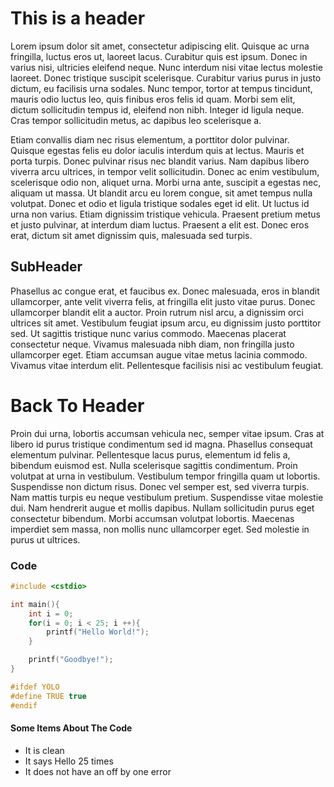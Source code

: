 # This is a header
Lorem ipsum dolor sit amet, consectetur adipiscing elit. Quisque ac urna fringilla, luctus eros ut, laoreet lacus. Curabitur quis est ipsum. Donec in varius nisi, ultricies eleifend neque. Nunc interdum nisi vitae lectus molestie laoreet. Donec tristique suscipit scelerisque. Curabitur varius purus in justo dictum, eu facilisis urna sodales. Nunc tempor, tortor at tempus tincidunt, mauris odio luctus leo, quis finibus eros felis id quam. Morbi sem elit, dictum sollicitudin tempus id, eleifend non nibh. Integer id ligula neque. Cras tempor sollicitudin metus, ac dapibus leo scelerisque a.

Etiam convallis diam nec risus elementum, a porttitor dolor pulvinar. Quisque egestas felis eu dolor iaculis interdum quis at lectus. Mauris et porta turpis. Donec pulvinar risus nec blandit varius. Nam dapibus libero viverra arcu ultrices, in tempor velit sollicitudin. Donec ac enim vestibulum, scelerisque odio non, aliquet urna. Morbi urna ante, suscipit a egestas nec, aliquam ut massa. Ut blandit arcu eu lorem congue, sit amet tempus nulla volutpat. Donec et odio et ligula tristique sodales eget id elit. Ut luctus id urna non varius. Etiam dignissim tristique vehicula. Praesent pretium metus et justo pulvinar, at interdum diam luctus. Praesent a elit est. Donec eros erat, dictum sit amet dignissim quis, malesuada sed turpis.

## SubHeader
Phasellus ac congue erat, et faucibus ex. Donec malesuada, eros in blandit ullamcorper, ante velit viverra felis, at fringilla elit justo vitae purus. Donec ullamcorper blandit elit a auctor. Proin rutrum nisl arcu, a dignissim orci ultrices sit amet. Vestibulum feugiat ipsum arcu, eu dignissim justo porttitor sed. Ut sagittis tristique nunc varius commodo. Maecenas placerat consectetur neque. Vivamus malesuada nibh diam, non fringilla justo ullamcorper eget. Etiam accumsan augue vitae metus lacinia commodo. Vivamus vitae interdum elit. Pellentesque facilisis nisi ac vestibulum feugiat.

# Back To Header
Proin dui urna, lobortis accumsan vehicula nec, semper vitae ipsum. Cras at libero id purus tristique condimentum sed id magna. Phasellus consequat elementum pulvinar. Pellentesque lacus purus, elementum id felis a, bibendum euismod est. Nulla scelerisque sagittis condimentum. Proin volutpat at urna in vestibulum. Vestibulum tempor fringilla quam ut lobortis. Suspendisse non dictum risus. Donec vel semper est, sed viverra turpis. Nam mattis turpis eu neque vestibulum pretium. Suspendisse vitae molestie dui. Nam hendrerit augue et mollis dapibus. Nullam sollicitudin purus eget consectetur bibendum. Morbi accumsan volutpat lobortis. Maecenas imperdiet sem massa, non mollis nunc ullamcorper eget. Sed molestie in purus ut ultrices.

### Code
```c
#include <cstdio>

int main(){
    int i = 0;
    for(i = 0; i < 25; i ++){
        printf("Hello World!");
    }

    printf("Goodbye!");
}

#ifdef YOLO
#define TRUE true
#endif

```

#### Some Items About The Code
- It is clean
- It says Hello 25 times
- It does not have an off by one error
